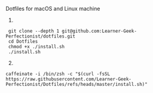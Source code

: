  Dotfiles for macOS and Linux machine

1.
```
 git clone --depth 1 git@github.com:Learner-Geek-Perfectionist/dotfiles.git
 cd Dotfiles
 chmod +x ./install.sh
 ./install.sh
```

2.
```
caffeinate -i /bin/zsh -c "$(curl -fsSL https://raw.githubusercontent.com/Learner-Geek-Perfectionist/Dotfiles/refs/heads/master/install.sh)"
```


